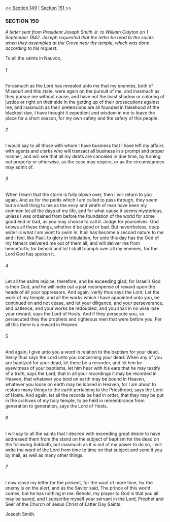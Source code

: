 [<< Section 149](Section%20149)  |  [Section 151 >>](Section%20151)

### SECTION 150

*A letter sent from President Joseph Smith Jr. to William Clayton on 1 September 1842. Joseph requested that the letter be read to the saints when they assembled at the Grove near the temple, which was done according to his request.*

To all the saints in Nauvoo,

###### 1
Forasmuch as the Lord has revealed unto me that my enemies, both of Missouri and this state, were again on the pursuit of me, and inasmuch as they pursue me without cause, and have not the least shadow or coloring of justice or right on their side in the getting up of their prosecutions against me, and inasmuch as their pretensions are all founded in falsehood of the blackest dye, I have thought it expedient and wisdom in me to leave the place for a short season, for my own safety and the safety of this people.

###### 2
I would say to all those with whom I have business that I have left my affairs with agents and clerks who will transact all business in a prompt and proper manner, and will see that all my debts are canceled in due time, by turning out property or otherwise, as the case may require, or as the circumstances may admit of.

###### 3
When I learn that the storm is fully blown over, then I will return to you again. And as for the perils which I am called to pass through, they seem but a small thing to me as the envy and wrath of man have been my common lot all the days of my life, and for what cause it seems mysterious, unless I was ordained from before the foundation of the world for some good end or bad, as you may choose to call it. Judge for yourselves. God knows all these things, whether it be good or bad. But nevertheless, deep water is what I am wont to swim in. It all has become a second nature to me and I feel, like Paul, to glory in tribulation, for unto this day has the God of my fathers delivered me out of them all, and will deliver me from henceforth; for behold and lo! I shall triumph over all my enemies, for the Lord God has spoken it.

###### 4
Let all the saints rejoice, therefore, and be exceeding glad, for Israel’s God is their God, and he will mete out a just recompense of reward upon the heads of all your oppressors. And again, verily thus says the Lord: Let the work of my temple, and all the works which I have appointed unto you, be continued on and not cease, and let your diligence, and your perseverance, and patience, and your works be redoubled, and you shall in no wise lose your reward, says the Lord of Hosts. And if they persecute you, so persecuted they the prophets and righteous men that were before you. For all this there is a reward in Heaven.

###### 5
And again, I give unto you a word in relation to the baptism for your dead. Verily thus says the Lord unto you concerning your dead: When any of you are baptized for your dead, let there be a recorder, and let him be eyewitness of your baptisms, let him hear with his ears that he may testify of a truth, says the Lord, that in all your recordings it may be recorded in Heaven, that whatever you bind on earth may be bound in Heaven, whatever you loose on earth may be loosed in Heaven, for I am about to restore many things to the earth pertaining to the Priesthood, says the Lord of Hosts. And again, let all the records be had in order, that they may be put in the archives of my holy temple, to be held in remembrance from generation to generation, says the Lord of Hosts.

###### 6
I will say to all the saints that I desired with exceeding great desire to have addressed them from the stand on the subject of baptism for the dead on the following Sabbath, but inasmuch as it is out of my power to do so, I will write the word of the Lord from time to time on that subject and send it you by mail, as well as many other things.

###### 7
I now close my letter for the present, for the want of more time, for the enemy is on the alert, and as the Savior said, The prince of this world comes, but he has nothing in me. Behold, my prayer to God is that you all may be saved, and I subscribe myself your servant in the Lord, Prophet and Seer of the Church of Jesus Christ of Latter Day Saints.

Joseph Smith.